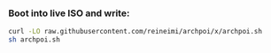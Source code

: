 ### Boot into live ISO and write:
```bash
curl -LO raw.githubusercontent.com/reineimi/archpoi/x/archpoi.sh
sh archpoi.sh
```
